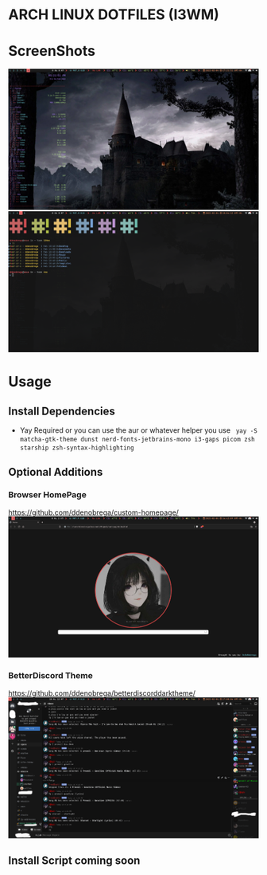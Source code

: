 # ARCH LINUX DOTFILES (I3WM)

# ScreenShots

![Desktop](https://github.com/Ddenobrega/dotfiles/blob/master/arch_linux/desktop.png)
![Shell](https://github.com/Ddenobrega/dotfiles/blob/master/arch_linux/shell.png)

# Usage

## Install Dependencies

- Yay Required or you can use the aur or whatever helper you use
  ` yay -S matcha-gtk-theme dunst nerd-fonts-jetbrains-mono i3-gaps picom zsh starship zsh-syntax-highlighting`

## Optional Additions

### Browser HomePage

https://github.com/ddenobrega/custom-homepage/
![Browser](https://github.com/ddenobrega/custom-homepage/blob/main/home.png)

### BetterDiscord Theme

https://github.com/ddenobrega/betterdiscorddarktheme/
![Discord](https://github.com/ddenobrega/betterdiscorddarktheme/blob/main/discord.png)

## Install Script coming soon
